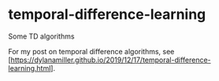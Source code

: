 # temporal-difference-learning
Some TD algorithms

For my post on temporal difference algorithms, see [https://dylanamiller.github.io/2019/12/17/temporal-difference-learning.html].
